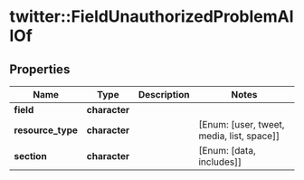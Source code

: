 # twitter::FieldUnauthorizedProblemAllOf


## Properties
Name | Type | Description | Notes
------------ | ------------- | ------------- | -------------
**field** | **character** |  | 
**resource_type** | **character** |  | [Enum: [user, tweet, media, list, space]] 
**section** | **character** |  | [Enum: [data, includes]] 



